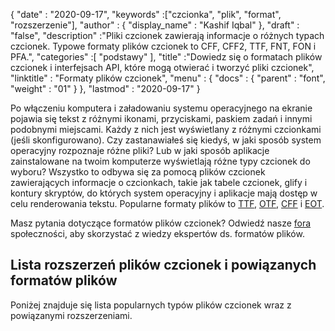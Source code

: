 {
  "date" : "2020-09-17",
  "keywords" :["czcionka", "plik", "format", "rozszerzenie"],
  "author" : {
    "display_name" : "Kashif Iqbal"
},
  "draft" : "false",
  "description" :"Pliki czcionek zawierają informacje o różnych typach czcionek. Typowe formaty plików czcionek to CFF, CFF2, TTF, FNT, FON i PFA.",
  "categories" :[ "podstawy" ],
  "title" :"Dowiedz się o formatach plików czcionek i interfejsach API, które mogą otwierać i tworzyć pliki czcionek",
  "linktitle" : "Formaty plików czcionek",
  "menu" : {
    "docs" : {
      "parent" : "font",
      "weight" : "01"
}
},
  "lastmod" : "2020-09-17"
}

Po włączeniu komputera i załadowaniu systemu operacyjnego na ekranie pojawia się tekst z różnymi ikonami, przyciskami, paskiem zadań i innymi podobnymi miejscami. Każdy z nich jest wyświetlany z różnymi czcionkami (jeśli skonfigurowano). Czy zastanawiałeś się kiedyś, w jaki sposób system operacyjny rozpoznaje różne pliki? Lub w jaki sposób aplikacje zainstalowane na twoim komputerze wyświetlają różne typy czcionek do wyboru? Wszystko to odbywa się za pomocą plików czcionek zawierających informacje o czcionkach, takie jak tabele czcionek, glify i kontury skryptów, do których system operacyjny i aplikacje mają dostęp w celu renderowania tekstu. Popularne formaty plików to [TTF](/pl/font/ttf/), [OTF](/pl/font/otf/), [CFF](/pl/font/cff/) i [EOT](/pl/font/eot/).

Masz pytania dotyczące formatów plików czcionek? Odwiedź nasze [fora](https://forum.fileformat.com/c/font/28) społeczności, aby skorzystać z wiedzy ekspertów ds. formatów plików.

## Lista rozszerzeń plików czcionek i powiązanych formatów plików

Poniżej znajduje się lista popularnych typów plików czcionek wraz z powiązanymi rozszerzeniami.

